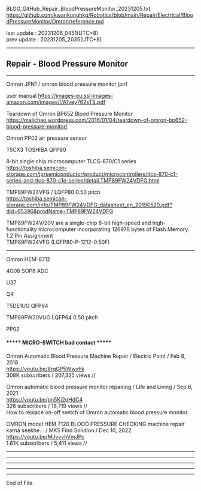   
BLOG_GitHub_Repair_BloodPressureMonitor_20231205.txt  
  https://github.com/kwankunghkg/Robotics/blob/main/Repair/Electrical/BloodPressureMonitor/Omron/reference.md  
  
last update : 20231206_0451(UTC+8)  
prev update : 20231205_2035(UTC+8)  
  
--------------------------------------------------  
  
## Repair - Blood Pressure Monitor  
  
--------------------------------------------------  
  
Omron JPN1 / omron blood pressure monitor jpn1  
  
user manual 
https://images-eu.ssl-images-amazon.com/images/I/A1vey762sTS.pdf  
  
Teardown of Omron BP652 Blood Pressure Monitor  
  https://malichao.wordpress.com/2016/01/04/teardown-of-omron-bp652-blood-pressure-monitor/  
  
Omron PP02  air pressure sensor  
  
T5CX3 TOSHIBA QFP80  
  
8-bit single chip microcomputer TLCS-870/C1 series  
  https://toshiba.semicon-storage.com/jp/semiconductor/product/microcontrollers/tlcs-870-c1-series-and-tlcs-870-c1e-series/detail.TMP89FW24VDFG.html  
  
TMP89FW24VFG / LQFP80 0.50 pitch  
  https://toshiba.semicon-storage.com/info/TMP89FW24VDFG_datasheet_en_20190520.pdf?did=65396&prodName=TMP89FW24VDFG  
  
  TMP89FW24V/20V are a single-chip 8-bit high-speed and high-functionality microcomputer incorporating 126976 bytes of Flash Memory.
  1.2 Pin Assignment  
  TMP89FW24VFG (LQFP80-P-1212-0.50F)  
  
  
  
  
  
  
  
--------------------------------------------------  
  
Omron HEM-8712  
  
4G08 SOP8 ADC  
  
U37   
  
QR  
  
T5DE1UG QFP64   
  
TMP89FW20VUG LQFP64 0.50 pitch  
  
  
  
PP02  
  
  
#### ***** MICRO-SWITCH bad contact *****  
  
  
Omron Automatic Blood Pressure Machine Repair / Electric Point /  Feb 8, 2018  
https://youtu.be/8rqGP5Wwxhk  
  308K subscribers / 207,325 views  //   
  
  
Omron automatic blood pressure monitor repairing / Life and Living /  Sep 6, 2021  
https://youtu.be/pn5Ki2qHdC4  
326 subscribers / 18,719 views  //   
How to replace on-off switch of Omron automatic blood pressure monitor.  
  
  
OMRON model HEM 7120 BLOOD PRESSURE CHECKING machine repair karna seekhe... / MKS Find Solution /  Dec 10, 2022  
https://youtu.be/MJvvvhVmJPc  
1.61K subscribers / 5,411 views  //   
  
  
  
--------------------------------------------------  
  
  
  
  
----  
  
  
  
----  
  
  
  
----  
  
  
  
----  
End of File.  
